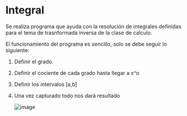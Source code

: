 # Integral

Se realiza programa que ayuda con la resolución de integrales definidas para el tema de trasnformada inversa de la clase de calculo. 

El funcionamiento del programa es sencillo, solo se debe seguir lo siguiente: 

1. Definir el grado.
2. Definir el cociente de cada grado hasta llegar a x^o
3. Definir los intervalos [a,b]
4. Una vez capturado todo nos dará resultado

   ![image](https://github.com/JonatanAlexisYanezRivas/Integral/assets/62416219/84747596-2767-4c66-bf92-2601cccc59d4)

